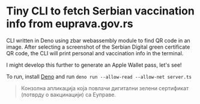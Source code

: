 # Tiny CLI to fetch Serbian vaccination info from euprava.gov.rs

CLI written in Deno using zbar webassembly module to find QR code in an image. After selecting a screenshot of the Serbian Digital green certificate QR code, the CLI will print personal and vaccination info in the terminal.

I might develop this further to generate an Apple Wallet pass, let's see!

To run, install [Deno](https://deno.land) and run `deno run --allow-read --allow-net server.ts`


> Конзолна апликација која повлачи дигитални зелени сертификат (потврду о вакцинацији) са Еуправе.